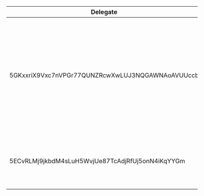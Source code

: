 | Delegate                                         | Owner                                            | DisplayName    | Discord    | Website               | Twitter                        | Telegram               | Description                                                                                                                                            |
|--------------------------------------------------|--------------------------------------------------|----------------|------------|-----------------------|--------------------------------|------------------------|--------------------------------------------------------------------------------------------------------------------------------------------------------|
| 5GKxxriX9Vxc7nVPGr77QUNZRcwXwLUJ3NQGAWNAoAVUUccb | 5GC31SNZ53XX9YfnamaRzbYeaLY1NY3DbMyxuKascaFRydYK | OpenTensor Fdn |            | https://bittensor.com | https://twitter.com/bittensor_ | https://t.me/bittensor | The OpenTensor Foundation is a non-profit organization dedicated to the development of decentralized AI. We are the creators of the Bittensor project. |
| 5ECvRLMj9jkbdM4sLuH5WvjUe87TcAdjRfUj5onN4iKqYYGm | 5Gdq5dufH9fPx2W3QNRcvQ1534eYsqpHhSsK38xKRC463Ch2 | Vune           | @Vune#4122 | https://fairchild.dev | https://twitter.com/KibibyteMe | https://t.me/Vune2pi   | Vune is a CS student at UofT and a developer at the OpenTensor Foundation.                                                                             |